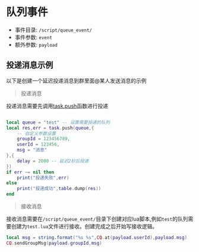# 队列事件
- 事件目录: `/script/queue_event/`
- 事件参数: `event`
- 额外参数: `payload`

## 投递消息示例
以下是创建一个延迟投递消息到群里面@某人发送消息的示例

> 投递消息

投递消息需要先调用[task.push](./../api/task.md#taskpush)函数进行投递
```lua

local queue = "test" -- 设置需要投递的队列
local res,err = task.push(queue,{
    -- 自定义参数设置
    groupId = 123456789,
    userId = 123456,
    msg = "消息"
},{
    delay = 2000 -- 延迟2秒后投递
})
if err ~= nil then
    print("投递失败",err)
else
    print("投递成功",table.dump(res))
end
```
> 接收消息

接收消息需要在`/script/queue_event/`目录下创建对应lua脚本,例如`test`的队列需要创建为`test.lua`文件进行接收。创建完成之后开始写接收逻辑。
```lua
local msg = string.format("%s %s",CQ.at(payload.userId),payload.msg)
CQ.sendGroupMsg(payload.groupId,msg)
```
